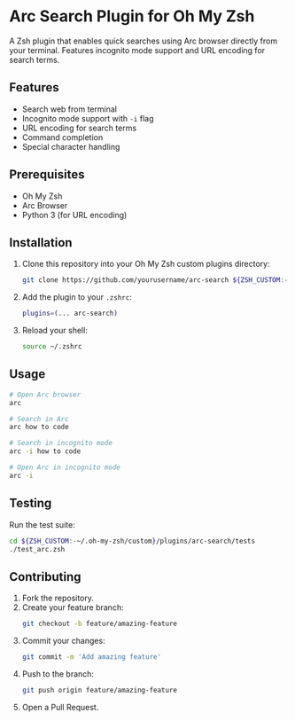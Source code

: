 # Arc Search Plugin for Oh My Zsh

A Zsh plugin that enables quick searches using Arc browser directly from your terminal. Features incognito mode support and URL encoding for search terms.

## Features

- Search web from terminal
- Incognito mode support with `-i` flag
- URL encoding for search terms
- Command completion
- Special character handling

## Prerequisites

- Oh My Zsh
- Arc Browser
- Python 3 (for URL encoding)

## Installation

1. Clone this repository into your Oh My Zsh custom plugins directory:

   ```bash
   git clone https://github.com/yourusername/arc-search ${ZSH_CUSTOM:-~/.oh-my-zsh/custom}/plugins/arc-search
   ```

2. Add the plugin to your `.zshrc`:

   ```bash
   plugins=(... arc-search)
   ```

3. Reload your shell:
   ```bash
   source ~/.zshrc
   ```

## Usage

```bash
# Open Arc browser
arc

# Search in Arc
arc how to code

# Search in incognito mode
arc -i how to code

# Open Arc in incognito mode
arc -i
```

## Testing

Run the test suite:

```bash
cd ${ZSH_CUSTOM:-~/.oh-my-zsh/custom}/plugins/arc-search/tests
./test_arc.zsh
```

## Contributing

1. Fork the repository.
2. Create your feature branch:
   ```bash
   git checkout -b feature/amazing-feature
   ```
3. Commit your changes:
   ```bash
   git commit -m 'Add amazing feature'
   ```
4. Push to the branch:
   ```bash
   git push origin feature/amazing-feature
   ```
5. Open a Pull Request.
